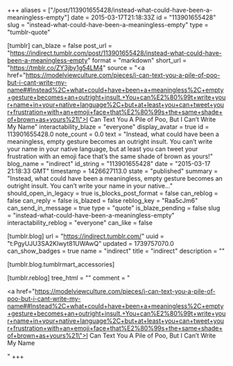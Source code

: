 +++
aliases = ["/post/113901655428/instead-what-could-have-been-a-meaningless-empty"]
date = 2015-03-17T21:18:33Z
id = "113901655428"
slug = "instead-what-could-have-been-a-meaningless-empty"
type = "tumblr-quote"

[tumblr]
can_blaze = false
post_url = "https://indirect.tumblr.com/post/113901655428/instead-what-could-have-been-a-meaningless-empty"
format = "markdown"
short_url = "https://tmblr.co/ZY3jby1g54LM4"
source = "<a href=\"https://modelviewculture.com/pieces/i-can-text-you-a-pile-of-poo-but-i-cant-write-my-name##Instead%2C+what+could+have+been+a+meaningless%2C+empty+gesture+becomes+an+outright+insult.+You+can%E2%80%99t+write+your+name+in+your+native+language%2C+but+at+least+you+can+tweet+your+frustration+with+an+emoji+face+that%E2%80%99s+the+same+shade+of+brown+as+yours%21\">I Can Text You A Pile of Poo, But I Can’t Write My Name</a>"
interactability_blaze = "everyone"
display_avatar = true
id = 113901655428.0
note_count = 0.0
text = "Instead, what could have been a meaningless, empty gesture becomes an outright insult. You can’t write your name in your native language, but at least you can tweet your frustration with an emoji face that’s the same shade of brown as yours!"
blog_name = "indirect"
id_string = "113901655428"
date = "2015-03-17 21:18:33 GMT"
timestamp = 1426627113.0
state = "published"
summary = "Instead, what could have been a meaningless, empty gesture becomes an outright insult. You can’t write your name in your native..."
should_open_in_legacy = true
is_blocks_post_format = false
can_reblog = false
can_reply = false
is_blazed = false
reblog_key = "Raa5cJm6"
can_send_in_message = true
type = "quote"
is_blaze_pending = false
slug = "instead-what-could-have-been-a-meaningless-empty"
interactability_reblog = "everyone"
can_like = false

[tumblr.blog]
url = "https://indirect.tumblr.com/"
uuid = "t:PgyUJU3SA2Klwyt81UWAwQ"
updated = 1739757070.0
can_show_badges = true
name = "indirect"
title = "indirect"
description = ""

[tumblr.blog.tumblrmart_accessories]

[tumblr.reblog]
tree_html = ""
comment = "<p><a href=\"https://modelviewculture.com/pieces/i-can-text-you-a-pile-of-poo-but-i-cant-write-my-name##Instead%2C+what+could+have+been+a+meaningless%2C+empty+gesture+becomes+an+outright+insult.+You+can%E2%80%99t+write+your+name+in+your+native+language%2C+but+at+least+you+can+tweet+your+frustration+with+an+emoji+face+that%E2%80%99s+the+same+shade+of+brown+as+yours%21\">I Can Text You A Pile of Poo, But I Can’t Write My Name</a></p>"
+++
